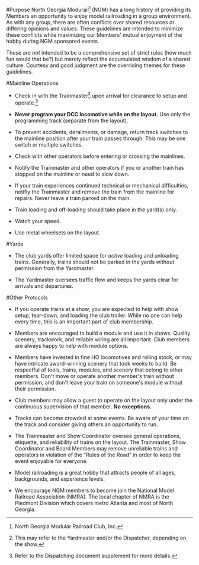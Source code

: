 #Purpose
North Georgia Modurail[^NGM1] (NGM) has a long history of providing its Members an opportunity to enjoy model railroading in a group environment. As with any group, there are often conflicts over shared resources or differing opinions and values. These guidelines are intended to minimize these conflicts while maximizing our Members' mutual enjoyment of the hobby during NGM sponsored events.

These are *not* intended to be a comprehensive set of strict rules (how much fun would that be?) but merely reflect the accumulated wisdom of a shared culture. Courtesy and good judgment are the overriding themes for these guidelines.


[^NGM1]: North Georgia Modular Railroad Club, Inc.

#Mainline Operations
* Check in with the Trainmaster[^OP1] upon arrival for clearance to setup and operate.[^OP2]

* **Never program your DCC locomotive while on the layout.** Use only the programming track (separate from the layout).

* To prevent accidents, derailments, or damage, return track switches to the mainline position after your train passes through. This may be one switch or multiple switches.

* Check with other operators before entering or crossing the mainlines.

* Notify the Trainmaster and other operators if you or another train has stopped on the mainline or need to slow down.

* If your train experiences continued technical or mechanical difficulties, notifiy the Trainmaster and remove the train from the mainline for repairs. Never leave a train parked on the main.

* Train loading and off-loading should take place in the yard(s) only.

* Watch your speed.

* Use metal wheelsets on the layout.

[^OP1]: This may refer to the Yardmaster and/or the Dispatcher, depending on the show.
[^OP2]: Refer to the Dispatching document supplement for more details.

#Yards
* The club yards offer limited space for *active* loading and unloading trains. Generally, trains should not be parked in the yards without permission from the Yardmaster.

* The Yardmaster oversees traffic flow and keeps the yards clear for arrivals and departures.

#Other Protocols
* If you operate trains at a show, you are expected to help with show setup, tear-down, and loading the club trailer. While no one can help every time, this is an important part of club membership.

* Members are encouraged to build a module and use it in shows. Quality scenery, trackwork, and reliable wiring are all important. Club members are always happy to help with module options.

* Members have invested in fine HO locomotives and rolling stock, or may have intricate award-winning scenery that took weeks to build. Be respectful of tools, trains, modules, and scenery that belong to other members. Don't move or operate another member's train without permission, and don't leave your train on someone's module without their permission.

* Club members may allow a guest to operate on the layout only under the continuous supervision of that member. **No exceptions.**

* Tracks can become crowded at some events. Be aware of your time on the track and consider giving others an opportunity to run.

* The Trainmaster and Show Coordinator oversee general operations, etiquette, and reliability of trains on the layout. The Trainmaster, Show Coordinator and Board Members may remove unreliable trains and operators in violation of the "Rules of the Road" in order to keep the event enjoyable for everyone.

* Model railroading is a great hobby that attracts people of all ages, backgrounds, and experience levels.

* We encourage NGM members to become join the National Model Railroad Association (NMRA). The local chapter of NMRA is the Piedmont Division which covers metro Atlanta and most of North Georgia.


